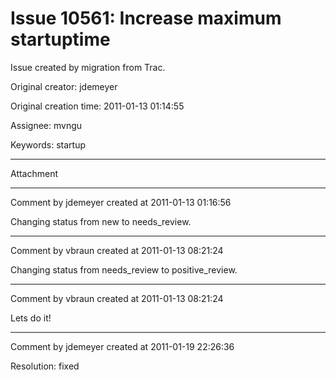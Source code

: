# Issue 10561: Increase maximum startuptime

Issue created by migration from Trac.

Original creator: jdemeyer

Original creation time: 2011-01-13 01:14:55

Assignee: mvngu

Keywords: startup




---

Attachment


---

Comment by jdemeyer created at 2011-01-13 01:16:56

Changing status from new to needs_review.


---

Comment by vbraun created at 2011-01-13 08:21:24

Changing status from needs_review to positive_review.


---

Comment by vbraun created at 2011-01-13 08:21:24

Lets do it!


---

Comment by jdemeyer created at 2011-01-19 22:26:36

Resolution: fixed

